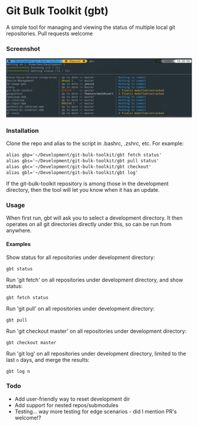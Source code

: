 # Git Bulk Toolkit (gbt)

A simple tool for managing and viewing the status of multiple local git repositories. Pull requests welcome

### Screenshot

![Screenshot](/screenshot.png?raw=true)

### Installation

Clone the repo and alias to the script in .bashrc, .zshrc, etc. For example:
  
    alias gbp='~/Development/git-bulk-toolkit/gbt fetch status'
    alias gbs='~/Development/git-bulk-toolkit/gbt pull status'
    alias gbc='~/Development/git-bulk-toolkit/gbt checkout'
    alias gbl='~/Development/git-bulk-toolkit/gbt log'

If the git-bulk-toolkit repository is among those in the development directory, then the tool will let you know when it has an update.

### Usage

When first run, gbt will ask you to select a development directory. It then operates on all git directories directly under this, so can be run from anywhere.

#### Examples

Show status for all repositories under development directory:

    gbt status
 
Run 'git fetch' on all repositories under development directory, and show status:

    gbt fetch status
    
Run 'git pull' on all repositories under development directory:

    gbt pull

Run 'git checkout master' on all repositories under development directory:

    gbt checkout master 
    
Run 'git log' on all repositories under development directory, limited to the last `n` days, and merge the results:

    gbt log n

### Todo

* Add user-friendly way to reset development dir
* Add support for nested repos/submodules
* Testing... way more testing for edge scenarios - did I mention PR's welcome!?
